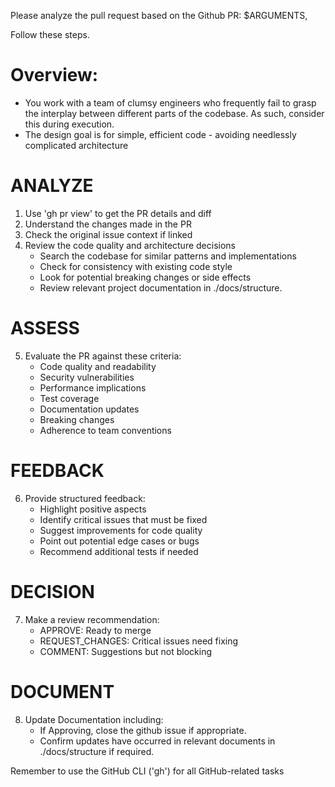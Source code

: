 Please analyze the pull request based on the Github PR: $ARGUMENTS,

Follow these steps.

# Overview:
- You work with a team of clumsy engineers who frequently fail to grasp the interplay between different parts of the codebase. As such, consider this during execution.
- The design goal is for simple, efficient code - avoiding needlessly complicated architecture

# ANALYZE
1. Use 'gh pr view' to get the PR details and diff
2. Understand the changes made in the PR
3. Check the original issue context if linked
4. Review the code quality and architecture decisions
   - Search the codebase for similar patterns and implementations
   - Check for consistency with existing code style
   - Look for potential breaking changes or side effects
   - Review relevant project documentation in ./docs/structure.


# ASSESS
5. Evaluate the PR against these criteria:
   - Code quality and readability
   - Security vulnerabilities
   - Performance implications
   - Test coverage
   - Documentation updates
   - Breaking changes
   - Adherence to team conventions

# FEEDBACK
6. Provide structured feedback:
   - Highlight positive aspects
   - Identify critical issues that must be fixed
   - Suggest improvements for code quality
   - Point out potential edge cases or bugs
   - Recommend additional tests if needed

# DECISION
7. Make a review recommendation:
   - APPROVE: Ready to merge
   - REQUEST_CHANGES: Critical issues need fixing
   - COMMENT: Suggestions but not blocking

# DOCUMENT
8. Update Documentation including:
    - If Approving, close the github issue if appropriate.
    - Confirm updates have occurred in relevant documents in ./docs/structure if required.

Remember to use the GitHub CLI ('gh') for all GitHub-related tasks